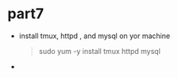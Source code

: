 # part7

* install tmux, httpd , and mysql on yor machine
  > sudo yum -y install tmux httpd mysql

*
